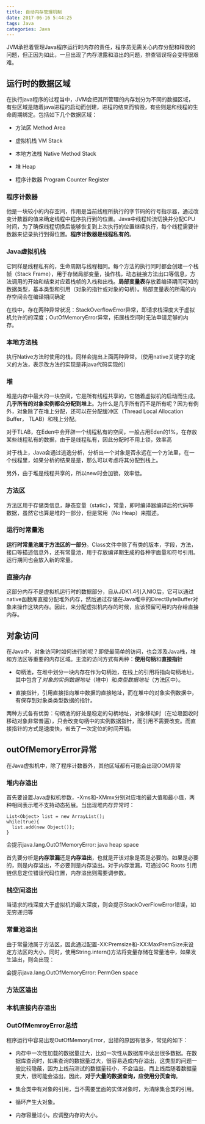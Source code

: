 ```yaml
---
title: 自动内存管理机制
date: 2017-06-16 5:44:25
tags: Java
categories: Java
---
```


JVM承担着管理Java程序运行时内存的责任，程序员无需关心内存分配和释放的问题，但正因为如此，一旦出现了内存泄露和溢出的问题，排查错误将会变得很艰难。

## 运行时的数据区域

在执行java程序的过程当中，JVM会把其所管理的内存划分为不同的数据区域，有些区域是随着java进程的启动而创建，进程的结束而销毁，有些则是和线程的生命周期绑定。包括如下几个数据区域：

+ 方法区 Method Area

+ 虚拟机栈 VM Stack

+ 本地方法栈 Native Method Stack

+ 堆 Heap

+ 程序计数器 Program Counter Register

### 程序计数器

他是一块较小的内存空间，作用是当前线程所执行的字节码的行号指示器，通过改变计数器的值来确定线程中程序执行到的位置。Java中线程轮流切换并分配CPU时间，为了确保线程切换后能够恢复到上次执行的位置继续执行，每个线程需要计数器来记录执行到得位置。**程序计数器是线程私有的**。

### Java虚拟机栈

它同样是线程私有的，生命周期与线程相同。每个方法的执行同时都会创建一个栈帧（Stack Frame），用于存储局部变量，操作栈，动态链接方法出口等信息，方法调用的开始和结束对应着栈帧的入栈和出栈。**局部变量表**存放着编译期间可知的数据类型，基本类型和引用（对象的指针或对象的句柄）。局部变量表的所需的内存空间会在编译期间确定

在栈中，存在两种异常状况：StackOverflowError异常，即请求栈深度大于虚拟机允许的的深度；OutOfMemoryError异常，拓展栈空间时无法申请足够的内存。

### 本地方法栈

执行Native方法时使用的栈，同样会抛出上面两种异常。（使用native关键字的定义的方法，表示改方法的实现是非java代码实现的）

### 堆

堆是内存中最大的一块空间，它是所有线程共享的，它随着虚拟机的启动而生成。**几乎所有的对象实例都会分配到堆上**。为什么是几乎所有而不是所有呢？因为有例外，对象除了在堆上分配，还可以在分配缓冲区（Thread Local Allocation Buffer， TLAB）和栈上分配。

对于TLAB，在Eden中会开辟一个线程私有的空间，一般占用Eden的1%，在存放某些线程私有的数据，由于是线程私有，因此分配时不用上锁，效率高

对于栈上，Java会通过逃逸分析，分析出一个对象是否永远在一个方法里，在一个线程里，如果分析的结果是是，那么可以考虑将其分配到栈上。

另外，由于堆是线程共享的，所以new时会加锁，效率低。

### 方法区

方法区用于存储类信息，静态变量（static），常量，即时编译器编译后的代码等数据，虽然它也算是堆的一部分，但是常用（No Heap）来描述。

### 运行时常量池

**运行时常量池属于方法区的一部分**。Class文件中除了有类的版本，字段，方法，接口等描述信息外，还有常量池，用于存放编译期生成的各种字面量和符号引用。运行期间也会放入新的常量。

### 直接内存

这部分内存不是虚拟机运行时的数据部分，自从JDK1.4引入NIO后，它可以通过native函数库直接分配堆外内存，然后通过存储在Java堆中的DirectByteBuffer对象来操作这块内存。因此，来分配虚拟机内存的时候，应该预留可用的内存给直接内存。

## 对象访问

在Java中，对象访问时如何进行的呢？即使最简单的访问，也会涉及Java栈，堆和方法区等重要的内存区域。主流的访问方式有两种：**使用句柄**和**直接指针**

+ 句柄池，在堆中划分一块内存在作为句柄池，在栈上的引用将指向句柄地址，其中包含了*对象的实例数据地址*（堆中）和*类型数据地址*（方法区中）。

+ 直接指针，引用直接指向堆中数据的直接地址，而在堆中的对象实例数据中，有保存到对象类类型数据的指针。

两种方式各有优势：句柄池的好处是稳定的句柄地址，对象移动时（在垃圾回收时移动对象非常普遍），只会改变句柄中的实例数据指针，而引用不需要改变。而直接指针的方式是速度快，省去了一次定位的时间开销。

## outOfMemoryError异常

在Java虚拟机中，除了程序计数器外，其他区域都有可能会出现OOM异常

### 堆内存溢出

首先要设置Java虚拟机参数，-Xms和-XMmx分别对应堆的最大值和最小值，两种相同表示堆不支持动态拓展。当出现堆内存异常时：

```
List<Object> list = new ArrayList();
while(true){
  list.add(new Object());
}
```

会提示java.lang.OutOfMemoryError: java heap space

首先要分析是**内存泄漏**还是**内存溢出**，也就是开该对象是否是必要的。如果是必要的，则是内存溢出，不必要则是内存溢出。对于内存泄漏，可通过GC Roots 引用链信息定位错误代码位置，内存溢出则需要调参数。

### 栈空间溢出

当请求的栈深度大于虚拟机的最大深度，则会提示StackOverFlowError错误，如无穷递归等

### 常量池溢出

由于常量池属于方法区，因此通过配置-XX:Premsize和-XX:MaxPremSize来设定方法区的大小，同时，使用String.intern()方法将变量存储在常量池中，如果发生溢出，则会出现：

会提示java.lang.OutOfMemoryError: PermGen space

### 方法区溢出

### 本机直接内存溢出

### OutOfMemroyError总结

程序运行中容易出现OutOfMemoryError，出错的原因有很多，常见的如下：

+ 内存中一次性加载的数据量过大，比如一次性从数据库中读出很多数据。在数据库查询时，如果查询的数据量过大，很容易造成内存溢出，这类型的问题一般比较隐蔽，因为上线前测试的数据量较小，不会溢出，而上线后随着数据量变大，很可能会溢出，因此，**对于大量的数据查询，应使用分页查询**。

+ 集合类中有对象的引用，当不需要里面的实体对象时，为清除集合类的引用。

+ 循环产生大对象。

+ 内存容量过小，应调整内存的大小。
